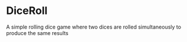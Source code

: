 # DiceRoll
A simple rolling dice game where two dices are rolled simultaneously to produce the same results
